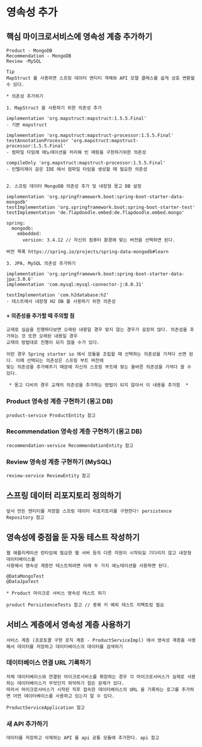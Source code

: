 # 영속성 추가

## 핵심 마이크로서비스에 영속성 계층 추가하기
```
Product - MongoDB
Recommendation - MongoDB
Review -MySQL

Tip
MapStruct 를 사용하면 스프링 데이터 엔티티 객체와 API 모델 클래스를 쉽게 상호 변환할 수 있다. 
```
```
* 의존성 추가하기

1. MapStruct 을 사용하기 위한 의존성 추가

implementation 'org.mapstruct:mapstruct:1.5.5.Final' 
- 기본 mapstruct

implementation 'org.mapstruct:mapstruct-processor:1.5.5.Final' 
testAnnotationProcessor 'org.mapstruct:mapstruct-processor:1.5.5.Final'
- 컴파일 타임에 애노테이션을 처리해 빈 매핑을 구현하기위한 의존성

compileOnly 'org.mapstruct:mapstruct-processor:1.5.5.Final'
- 인텔리제이 같은 IDE 에서 컴파일 타임을 생성할 때 필요한 의존성 


2. 스프링 데이터 MongoDB 의존성 추가 및 내장형 몽고 DB 설정

implementation 'org.springframework.boot:spring-boot-starter-data-mongodb'
testImplementation 'org.springframework.boot:spring-boot-starter-test'
testImplementation 'de.flapdoodle.embed:de.flapdoodle.embed.mongo'

spring:
  mongodb:
    embedded:
      version: 3.4.12 // 자신의 컴퓨터 환경에 맞는 버전을 선택하면 된다.

버전 목록 https://spring.io/projects/spring-data-mongodb#learn

3. JPA, MySQL 의존성 추가하기

implementation 'org.springframework.boot:spring-boot-starter-data-jpa:3.0.6'
implementation 'com.mysql:mysql-connector-j:8.0.31'

testImplementation 'com.h2database:h2'
- 테스트에서 내장형 H2 DB 를 사용하기 위한 의존성 
```
#### + 의존성을 추가할 때 주의할 점
```
교재로 실습을 진행하다보면 오래된 내용일 경우 맞지 않는 경우가 굉장히 많다. 의존성을 추가하는 것 또한 오래된 내용일 경우 
교재의 방법대로 진행이 되지 않을 수가 있다. 

이런 경우 Spring starter io 에서 모듈을 조립할 때 선택하는 의존성을 가져다 쓰면 된다. 이때 선택되는 의존성은 스프링 부트 버전에
맞는 의존성을 추가해주기 때문에 자신의 스프링 부트에 맞는 올바른 의존성을 가져다 쓸 수 있다. 

 * 몽고 디비의 경우 교재의 의존성을 추가하는 방법이 되지 않아서 이 내용을 추가함  * 
```
### Product 영속성 계층 구현하기 (몽고 DB)
```
product-service ProductEntity 참고
```
### Recommendation 영속성 계층 구현하기 (몽고 DB)
```
recommendation-service RecommendationEntity 참고 
```
### Review 영속성 계층 구현하기 (MySQL)
```
review-service ReviewEntity 참고 
```
## 스프링 데이터 리포지토리 정의하기 
```
앞서 만든 엔티티를 저장할 스프링 데이터 리포지토리를 구현한다! persistence Repository 참고 
```
## 영속성에 중점을 둔 자동 테스트 작성하기
```
웹 애플리케이션 런타임에 필요한 웹 서버 등의 다른 자원이 시작되길 기다리지 않고 내장형 데이터베이스를 
사용해서 영속성 계층만 테스트하려면 아래 두 가지 애노테이션을 사용하면 된다.

@DataMongoTest
@DataJpaTest   
```
```
* Product 마이크로 서비스 영속성 테스트 하기 

product PersistenceTests 참고 // 중복 키 예외 테스트 리팩토링 필요 
```

## 서비스 계층에서 영속성 계층 사용하기
```
서비스 계층 (프로토콜 구현 로직 계층 - ProductServiceImpl) 에서 영속성 계층을 사용해서 데이터를 저장하고 데이터베이스의 데이터를 검색하기
```
### 데이터베이스 연결 URL 기록하기
```
자체 데이터베이스와 연결된 마이크로서비스를 확장하는 경우 각 마이크로서비스가 실제로 사용하는 데이터베이스가 무엇인지 파악하기 힘든 문제가 있다.
따라서 마이크로서비스가 시작된 직후 접속한 데이터베이스의 URL 을 기록하는 로그를 추가하면 어떤 데이터베이스를 사용하고 있는지 알 수 있다.

ProductServiceApplication 참고 
```
### 새 API 추가하기
```
데이터를 저장하고 삭제하는 API 를 api 공통 모듈에 추가한다. api 참고 

```










